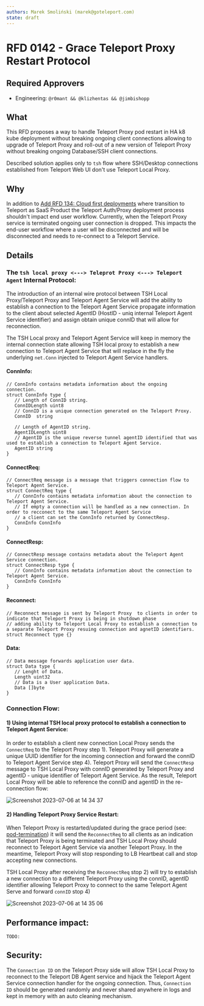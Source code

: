 ```yaml
---
authors: Marek Smoliński (marek@goteleport.com)
state: draft
---
```


# RFD 0142 - Grace Teleport Proxy Restart Protocol

## Required Approvers

- Engineering: `@r0mant && @klizhentas && @jimbishopp`

## What

This RFD proposes a way to handle Teleport Proxy pod restart in HA k8 kube deployment without breaking ongoing client connections allowing to upgrade of Teleport Proxy and roll-out of a new
version of Teleport Proxy without breaking ongoing Database/SSH client connections.

Described solution applies only to  `tsh` flow where SSH/Desktop connections established from Teleport Web UI don't use Teleport Local Proxy.

## Why

In addition to [Add RFD 134: Cloud first deployments](https://github.com/gravitational/teleport/pull/28072#discussion_r1239847065) where transition to Teleport as SaaS Product the Teleport Auth/Proxy deployment process shouldn't impact end user workflow.
Currently, when the Teleport Proxy service is terminated  ongoing user connection is dropped. This impacts the end-user workflow where a user wll be disconnected and will be disconnected and needs to re-connect to a Teleport Service.

## Details

### The `tsh local proxy <---> Teleprot Proxy <---> Teleport Agent` Internal Protocol:

The introduction of an internal wire protocol between TSH Local Proxy/Teleport Proxy and Teleport Agent Service will add the ability to establish a connection to the Teleport Agent Service propagate information to the client about selected AgentID (HostID - uniq internal Teleport Agent Service identifier) and assign obtain unique connID that will allow for reconnection.

The TSH Local proxy and Teleport Agent Service will keep in memory the internal connection state allowing TSH local proxy to establish a new connection to Teleport Agent Service that will replace in the fly the underlying `net.Conn` injected to Teleport Agent Service handlers.

#### ConnInfo:
```
// ConnInfo contains metadata information about the ongoing connection.
struct ConnInfo type {
   // Length of ConnID string.
   ConnIDLength uint8
   // ConnID is a unique connection generated on the Teleport Proxy.
   ConnID  string

   // Length of AgentID string.
   AgentIDLength uint8
   // AgentID is the unique reverse tunnel agentID identified that was used to establish a connection to Teleport Agent Service.
   AgentID string
}
```
#### ConnectReq:
```
// ConnectReq message is a message that triggers connection flow to Teleport Agent Service.
struct ConnectReq type {
   // ConnInfo contains metadata information about the connection to Teleport Agent Service.
   // If empty a connection will be handled as a new connection. In order to recconect to the same Teleport Agent Service
   // a client can set the ConnInfo returned by ConnectResp.
   ConnInfo ConnInfo
}
```

#### ConnectResp:
```
// ConnectResp message contains metadata about the Teleport Agent Service connection.
struct ConnectResp type {
   // ConnInfo contains metadata information about the connection to Teleport Agent Service.
   ConnInfo ConnInfo
}
```

#### Reconnect:
```
// Reconnect message is sent by Teleport Proxy  to clients in order to indicate that Teleport Proxy is being in shutdown phase
// adding ability to Teleport Local Proxy to establish a connection to a separate Teleport Proxy resuing connection and agnetID identifiers.
struct Reconnect type {}
```

#### Data:
```
// Data message forwards application user data.
struct Data type {
   // Lenght of Data.
   Length uint32
   // Data is a User application Data.
   Data []byte
}
```

### Connection Flow:


#### 1) Using internal TSH local proxy protocol to establish a connection to Teleport Agent Service:

In order to establish a client new connection Local Proxy sends the `ConnectReq` to the Teleport Proxy step 1). Teleport Proxy will generate a unique UUID identifier for the incoming connection and forward the connID to Teleport Agent Service step 4).
Teleport Proxy will send the `ConnectResp` message to TSH Local Proxy with connID generated by Teleport Proxy and agentID - unique identifier of Teleport Agent Service.
As the result, Teleport Local Proxy will be able to reference the connID and agentID in the re-connection flow:

![Screenshot 2023-07-06 at 14 34 37](https://github.com/gravitational/teleport/assets/22402974/54f4c4a8-7b7e-470d-be36-da99f36b02a1)


#### 2) Handling Teleport Proxy Service Restart:

When Teleport Proxy is restarted/updated during the grace period (see: [pod-termination](httbs://kubernetes.io/docs/concepts/workloads/pods/pod-lifecycle/#pod-termination)) it will send the `ReconnectReq` to all clients as an indication that Teleport Proxy is being terminated and
TSH Local Proxy should reconnect to Teleport Agent Service via another Teleport Proxy. In the meantime, Teleport Proxy will stop responding to LB Heartbeat call and stop accepting new connections.

TSH Local Proxy after receiving the `ReconnectReq` stop 2) will try to establish a new connection to a different Teleport Proxy using the connID, agentID identifier allowing Teleport Proxy to connect to the same Teleport Agent Serve and forward `connID` stop 4)

![Screenshot 2023-07-06 at 14 35 06](https://github.com/gravitational/teleport/assets/22402974/76bf5649-7282-44da-bc89-0e17fa08a85d)


## Performance impact:
`TODO:`

## Security:
The  `Connection ID`  on the Teleport Proxy side will allow TSH Local Proxy to reconnect to the Teleport DB Agent service and hijack the Teleport Agent Service connection handler for the ongoing connection.
Thus, `Connection ID` should be generated randomly and never shared anywhere in logs and kept in memory with an auto cleaning mechanism.
